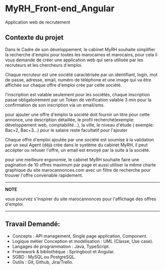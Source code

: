 # MyRH_Front-end_Angular

Application web de recrutement

## Contexte du projet

Dans le Cadre de son développement, le cabinet MyRH souhaite simplifier la recherche d'emploi pour toutes les marocaines et marocains, pour cela il vous demande de créer une application web qui sera utilisée par les recruteurs et les chercheurs d'emploi.

Chaque recruteur est une société caractérisée par un identifiant, login, mot de passe, adresse, email, numéro de téléphone et une image qui va être affichée sur chaque offre d'emploi crée par cette société.

l'inscription est valable seulement pour les sociétés, chaque inscription passe obligatoirement par un Token de vérification valable 3 min pour la confirmation de son inscription via un email/sms.

pour ajouter une offre d'emploi la société doit fournir un titre pour cette annonce, une description détaillée, le profil recherché(exemple: développement web, comptabilité...), la ville, le niveau d'étude ( exemple: Bac+2, Bac+3...) pour le salaire reste facultatif pour l'ajouter

Chaque offre d'emploi ajoutée par une société est soumise à la validation par un seul Agent (déjà crée dans le système du cabinet MyRH, il peut accépter ou refuser l'offre, un email est envoyé par la suite à la société.

pour une meilleure ergonomie, le cabinet MyRH souhaite faire une pagination de 10 offres maximum par page et aussi utiliser la même charte graphique du site marocannonces.com avec un filtre de recherche pour trouver l'offre convenable rapidement.

---
**NOTE**

vous pourvez s'inspirer du site marocannonces pour l'affichage des offres d'emploi.

---

## Travail Demandé:

- Concepts : API management, Single page application, Component.
- Logique métier Conception et modélisation : UML (Classe, Use case).
- Langages de programmation : Java, TypeScript.
- Framework & bibliothèque : Springboot et Angular.
- SGBD : MySQL ou PostgreSQL.
- Outils : Git, Github, Jira/Trello.

